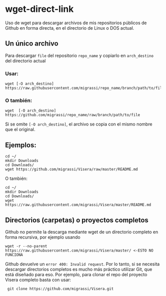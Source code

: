 # wget-direct-link
Uso de wget para descargar archivos de mis repositorios públicos de Github en forma directa, en el directorio de Linux o DOS actual.

## Un único archivo 

Para descargar ```file``` del repositorio ```repo_name``` y copiarlo en ```arch_destino``` del directorio actual

### Usar:

    wget [-O arch_destino] https://raw.githubusercontent.com/migrassi/repo_name/branch/path/to/file 
    
### O también:   

    wget  [-O arch_destino] https://github.com/migrassi/repo_name/raw/branch/path/to/file    
 
 Si se omite ```[-O arch_destino]```, el archivo se copia con el mismo nombre que el original.
    
## Ejemplos:

    cd ~/
    mkdir Downloads
    cd Downloads/
    wget https://github.com/migrassi/Visera/raw/master/README.md
    
O también:

    cd ~/
    mkdir Downloads
    cd Downloads/
    wget https://raw.githubusercontent.com/migrassi/Visera/master/README.md
     

## Directorios (carpetas) o proyectos completos

Github no permite la descarga mediante wget de un directorio completo en forma recursiva, por ejemplo usando 

    wget -r --no-parent https://raw.githubusercontent.com/migrassi/Visera/master/ <-ESTO NO FUNCIONA

Github devuelve un ``error 400: Invalid request``. Por lo tanto, si se necesita descargar directorios completos es mucho más práctico utilizar Git, que está diseñado para eso. Por ejemplo, para clonar el repo del proyecto Visera completo basta con usar:

     git clone https://github.com/migrassi/Visera.git
